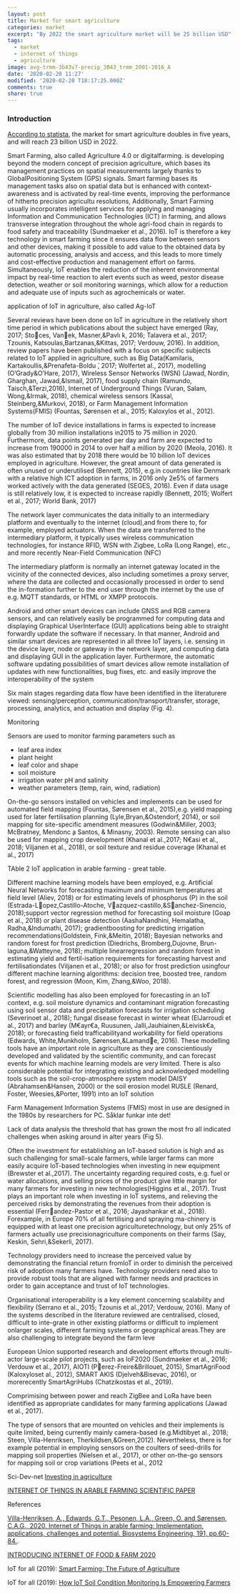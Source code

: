 ```yaml
---
layout: post
title: Market for smart agriculture
categories: market
excerpt: "By 2022 the smart agriculture market will be 25 billion USD"
tags:
  - market
  - internet of things
  - agriculture
image: avg-trmm-3b43v7-precip_3B43_trmm_2001-2016_A
date: '2020-02-20 11:27'
modified: '2020-02-20 T18:17:25.000Z'
comments: true
share: true
---
```


### Introduction

[According to statista](https://www.statista.com/statistics/720062/market-value-smart-agriculture-worldwide/), the market for smart agriculture doubles in five years, and will reach 23 billion USD in 2022.

Smart Farming, also called Agriculture 4.0 or digitalfarming. is developing beyond the modern concept of precision agriculture, which bases its management practices on spatial measurements largely thanks to GlobalPositioning System (GPS) signals. Smart farming bases its management tasks also on spatial data but is enhanced with context-awareness and is activated by real-time events, improving the performance of hitherto precision agricultu resolutions, Additionally, Smart Farming usually incorporates intelligent services for applying and managing Information and Communication Technologies (ICT) in farming, and allows transverse integration throughout the whole agri-food chain in regards to food safety and traceability (Sundmaeker et al., 2016). IoT is therefore a key technology in smart farming since it ensures data flow between sensors and other devices, making it possible to add value to the obtained data by automatic processing, analysis and access, and this leads to more timely and cost-effective production and management effort on farms. Simultaneously, IoT enables the reduction of the inherent environmental impact by real-time reaction to alert events such as weed, pestor disease detection, weather or soil monitoring warnings, which allow for a reduction and adequate use of inputs such as agrochemicals or water.

application of IoT in agriculture, also called Ag-IoT


Several reviews have been done on IoT in agriculture in the relatively short time period in which publications about the subject have emerged (Ray, 2017; Stoces, Vanek, Masner,&Pavlı ́k,  2016;  Talavera  et  al.,  2017;  Tzounis,  Katsoulas,Bartzanas,&Kittas, 2017; Verdouw, 2016). In addition, review papers have been published with a focus on specific subjects related to IoT applied in agriculture, such as Big Data(Kamilaris, Kartakoullis,&Prenafeta-Boldu ́, 2017; Wolfertet al., 2017), modelling (O’Grady&O’Hare, 2017), Wireless Sensor Networks (WSN) (Jawad, Nordin, Gharghan, Jawad,&Ismail, 2017), food supply chain (Ramundo, Taisch,&Terzi,2016), Internet of Underground Things (Vuran, Salam, Wong,&Irmak, 2018), chemical wireless sensors (Kassal, Steinberg,&Murkovi, 2018), or Farm Management Information Systems(FMIS) (Fountas, Sørensen et al., 2015; Kaloxylos et al., 2012).

The number of IoT device installations in farms is expected to increase globally from 30 million installations in2015 to 75 million in 2020. Furthermore, data points generated per day and farm are expected to increase from 190000 in 2014 to over half a million by 2020 (Meola, 2016). It was also estimated that by 2018 there would be 10 billion IoT devices employed in agriculture. However, the great amount of data generated is often unused or underutilised (Bennett, 2015), e.g.in countries like Denmark with a relative high ICT adoption in farms, in 2016 only 2e5% of farmers worked actively with the data generated (SEGES, 2016). Even if data usage is still relatively low, it is expected to increase rapidly (Bennett, 2015; Wolfert et al., 2017; World Bank, 2017)

The network layer communicates the data initially to an intermediary platform and eventually to the internet (cloud),and from there to, for example, employed actuators. When the data are transferred to the intermediary platform, it typically uses wireless communication technologies, for instance RFID, WSN with Zigbee, LoRa (Long Range), etc., and more recently Near-Field  Communication  (NFC)

The intermediary platform is normally an internet gateway located in the vicinity of the connected devices, also including sometimes a proxy server, where the data are collected and occasionally processed in order to send the in-formation further to the end user through the internet by the use of e.g. MQTT standards, or HTML or XMPP protocols.

Android and other smart devices can include GNSS and RGB camera sensors, and can relatively easily be programmed for computing data and displaying Graphical UserInterface (GUI) applications being able to straight forwardly update the software if necessary. In that manner, Android and similar smart devices are represented in all three IoT layers, i.e. sensing in the device layer, node or gateway in the network layer, and computing data and displaying GUI in the application layer. Furthermore, the automatic software updating possibilities of smart devices allow remote installation of updates with new functionalities, bug fixes, etc. and easily improve the interoperability of the system

Six main stages regarding data flow have been identified in the literaturere viewed:  sensing/perception,  communication/transport/transfer, storage, processing, analytics, and actuation and display (Fig. 4).

Monitoring

Sensors are used to monitor farming parameters such as
- leaf area index
- plant height
- leaf color and shape
- soil moisture
- irrigation water pH and salinity
- weather parameters (temp, rain, wind, radiation)

On-the-go sensors installed on vehicles and implements can be used for automated field mapping (Fountas, Sørensen et al., 2015),e.g. yield mapping used for later fertilisation planning (Lyle,Bryan,&Ostendorf, 2014), or soil mapping for site-specific amendment measures (Godwin&Miller, 2003; McBratney, Mendonc ̧a Santos, & Minasny, 2003). Remote sensing can also be used for mapping crop development (Khanal et al.,2017; N€asi et al., 2018; Viljanen et al., 2018), or soil texture and residue coverage (Khanal et al., 2017)

TAble 2 IoT application in arable farming - great table.

Different machine learning models have been employed, e.g. Artificial Neural Networks for forecasting maximum and minimum temperatures at field level (Aliev, 2018) or for estimating levels of phosphorus (P) in the soil (Estrada-Lopez,Castillo-Atoche, Vazquez-castillo,&Sanchez-Sinencio, 2018);support vector regression method for forecasting soil moisture (Goap et al., 2018) or plant disease detection (AashaNandhini, Hemalatha, Radha,&Indumathi, 2017); gradientboosting   for   predicting   irrigation   recommendations(Goldstein, Fink,&Meitin, 2018); Bayesian networks and random forest for frost prediction (Diedrichs, Bromberg,Dujovne, Brun-laguna,&Watteyne, 2018); multiple linearregression and random forest in estimating yield and fertil-isation requirements for forecasting harvest and fertilisationdates (Viljanen et al., 2018); or also for frost prediction usingfour different machine learning algorithms: decision tree, boosted tree, random forest, and regression (Moon, Kim, Zhang,&Woo, 2018).

Scientific modelling has also been employed for forecasting in an IoT context, e.g. soil moisture dynamics and contaminant migration forecasting using soil sensor data and precipitation forecasts for irrigation scheduling (Severinoet al., 2018); fungal disease forecast in winter wheat (ElJarroudi et al., 2017) and barley (M€ayr€a, Ruusunen, Jalli,Jauhiainen,&Leivisk€a, 2018); or forecasting field trafficabilityand  workability  for  field  operations  (Edwards,  White,Munkholm, Sørensen,&Lamande, 2016). These modelling tools have an important role in agriculture as they are conscientiously developed and validated by the scientific community, and can forecast events for which machine learning models are very limited. There is also considerable potential for integrating existing and acknowledged modelling tools such as the soil-crop-atmosphere system model DAISY (Abrahamsen&Hansen, 2000) or the soil erosion model RUSLE (Renard, Foster, Weesies,&Porter, 1991) into an IoT solution

Farm Management Information Systems (FMIS) most in use are designed in the 1980s by researchers for PC. Såklar funkar inte det!

Lack of data analysis the threshold that has grown the most fro all indicated challenges when asking around in alter years (Fig 5).

Often the investment for establishing an IoT-based solution is high and as such challenging for small-scale farmers, while larger farms can more easily acquire IoT-based technologies when investing in new equipment (Brewster et al.,2017). The uncertainty regarding required costs, e.g. fuel or water allocations, and selling prices of the product give little margin for many farmers for investing in new technologies(Higgins et al., 2017). Trust plays an important role when investing in IoT systems, and relieving the perceived risks by demonstrating the revenues from their adoption is essential (Ferrandez-Pastor et al., 2016; Jayashankar et al., 2018). Forexample, in Europe 70% of all fertilising and spraying ma-chinery is equipped with at least one precision agriculturetechnology, but only 25% of farmers actually use precisionagriculture components on their farms (Say, Keskin, Sehri,&Sekerli, 2017).

Technology providers need to increase the perceived value by demonstrating the financial return fromIoT in order to diminish the perceived risk of adoption many farmers have. Technology providers need also to provide robust tools that are aligned with farmer needs and practices in order to gain acceptance and trust of IoT technologies.

Organisational interoperability is a key element concerning scalability and flexibility (Serrano et al., 2015; Tzounis et al.,2017; Verdouw, 2016). Many of the systems described in the literature reviewed are centralised, closed, difficult to inte-grate in other existing platforms or difficult to implement onlarger scales, different farming systems or geographical areas.They are also challenging to integrate beyond the farm leve

European Union supported research and development efforts through multi-actor large-scale pilot projects, such as IoF2020 (Sundmaeker et al., 2016; Verdouw et al., 2017), AIOTI (Perez-Freire&Brillouet, 2015), SmartAgriFood (Kaloxyloset al., 2012), SMART AKIS (Djelveh&Bisevac, 2016), or morerecently SmartAgriHubs (Chatzikostas et al., 2019).

Comprimising between power and reach ZigBee and LoRa have been identified as appropriate candidates for many farming applications (Jawad et al., 2017).

The type of sensors that are mounted on vehicles and their implements is quite limited, being currently mainly camera-based (e.g.Midtibyet al., 2018; Steen, Villa-Henriksen, Therkildsen,&Green,2012).  Nevertheless,  there  is  for  example  potential  in employing sensors on the coulters of seed-drills for mapping soil properties (Nielsen et al., 2017), or other on-the-go sensors for mapping soil or crop variations (Peets et al., 2012

Sci-Dev-net
[Investing in agriculture](https://www.scidev.net/global/article-series.Hi-tech-farming.html?utm_medium=email&utm_source=SciDevNewsletter&utm_campaign=international+SciDev.Net+update:+30+December+2019&__cf_chl_jschl_tk__=ed683c0c37b5aedcffcfc90dbbef14c1d327d014-1582701707-0-AU4cPr2P-B8bFiRBHYrL6C3E5aUpdE8bHvLw5pv8Lxlk5AZuVbYwpw68sUEOoFWPBlqaqDlwC1CBbBEPX2Jud7bXwB06RSfwqsHSV7pXvZoeUlzuMq7f6F__2i4HoC5MAl3iT-v8BH6g88CNc-Kpl6PKkxLWOiQwbMbtqy87tEebTVQPoAR7brzSjK2wUO05vspui0dFlqr596yAycV7h7SKBtYBhYVX0mpcqKpGoRqjbjz_pZLgC88VOLvY4dfV20rrdC6q-ITDtoJjA9XNDJGCflXGAhbijWLo5dh8ezeDs6m0T8r9jgo6txFRVzQFItnYIVIdm_ewzP8LDvKjoRZvqgX25sJCXC3JclZ2egx5vN2hJv0FJfKlp9YmFCmEp8l1X1NgV1MCJnwijvtfLLN5IVFLoq5NRPdFnAfUXN6n1QXjmnfSIYtZGvsBPx7lb6LSV1vozyO-48IpiDRqi_yNqB72k0JnT-aSTLw9o7T3)

[INTERNET OF THINGS IN ARABLE FARMING SCIENTIFIC PAPER](https://www.iof2020.eu/latest/news/2020/iotarablepaper)

References

[Villa-Henriksen, A., Edwards, G.T., Pesonen, L.A., Green, O. and Sørensen, C.A.G., 2020. Internet of Things in arable farming: Implementation, applications, challenges and potential. Biosystems Engineering, 191, pp.60-84.](https://doi.org/10.1016/j.biosystemseng.2019.12.013).

[INTRODUCING INTERNET OF FOOD & FARM 2020](https://www.iof2020.eu/about)

IoT for all (2019): [Smart Farming: The Future of Agriculture](https://www.iotforall.com/soil-moisture-monitoring/)

IoT for all (2019): [How IoT Soil Condition Monitoring Is Empowering Farmers](https://www.iotforall.com/soil-moisture-monitoring/)
